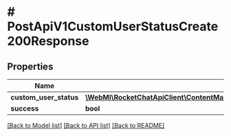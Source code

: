 # # PostApiV1CustomUserStatusCreate200Response

## Properties

Name | Type | Description | Notes
------------ | ------------- | ------------- | -------------
**custom_user_status** | [**\WebMI\RocketChatApiClient\ContentManagementApi\Model\GetApiV1CustomUserStatusList200ResponseStatusesInner**](GetApiV1CustomUserStatusList200ResponseStatusesInner.md) |  | [optional]
**success** | **bool** |  | [optional]

[[Back to Model list]](../../README.md#models) [[Back to API list]](../../README.md#endpoints) [[Back to README]](../../README.md)
